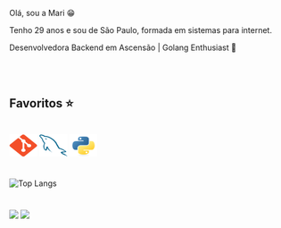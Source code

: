 Olá, sou a Mari 😁

Tenho 29 anos e sou de São Paulo, formada em sistemas para internet.

Desenvolvedora Backend em Ascensão | Golang Enthusiast 🚀

 <br /> <br/>

 ## Favoritos ⭐  
<div style="display: inline_block"><br>
  <img align="center" alt="Mari-git" height="40" width="50" src="https://raw.githubusercontent.com/devicons/devicon/refs/heads/master/icons/git/git-original.svg">
  <img align="center" alt="Mari-mysql" height="40" width="50" src="https://raw.githubusercontent.com/devicons/devicon/refs/heads/master/icons/mysql/mysql-original.svg">
  <img align="center" alt="Mari-python" height="40" width="50" src="https://raw.githubusercontent.com/devicons/devicon/refs/heads/master/icons/python/python-original.svg">
</div>
 
 #

![Top Langs](https://github-readme-stats.vercel.app/api/top-langs/?username=MarianaOrsi&hide_progress=false&theme=gotham&custom_title=Estudos📚&langs_count=10)
  
  
  #
   
<div> 
  <a href = "mailto:marianaorsi95@gmail.com"><img src="https://img.shields.io/badge/-Gmail-%23333?style=for-the-badge&logo=gmail&logoColor=white" target="_blank"></a>
  <a href="https://www.linkedin.com/in/mariana-orsi-762165224/" target="_blank"><img src="https://img.shields.io/badge/-LinkedIn-%230077B5?style=for-the-badge&logo=linkedin&logoColor=white" target="_blank"></a> 

 
</div>
